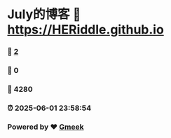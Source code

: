 # July的博客 :link: https://HERiddle.github.io 
### :page_facing_up: [2](https://HERiddle.github.io/tag.html) 
### :speech_balloon: 0 
### :hibiscus: 4280 
### :alarm_clock: 2025-06-01 23:58:54 
### Powered by :heart: [Gmeek](https://github.com/Meekdai/Gmeek)
